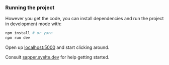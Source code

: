 
### Running the project

However you get the code, you can install dependencies and run the project in development mode with:

```bash
npm install # or yarn
npm run dev
```

Open up [localhost:5000](http://localhost:3000) and start clicking around.

Consult [sapper.svelte.dev](https://sapper.svelte.dev) for help getting started.

